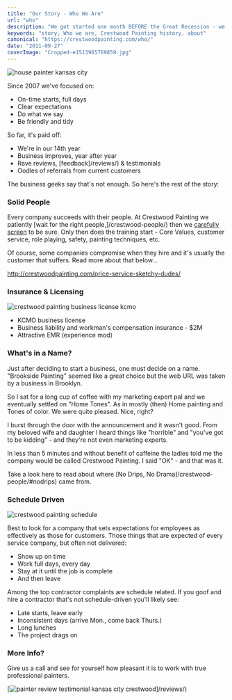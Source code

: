 ```yaml
---
title: "Our Story - Who We Are"
url: "who"
description: "We got started one month BEFORE the Great Recession - we're still here, employing great people and getting great reviews. Check us out!"
keywords: "story, Who we are, Crestwood Painting history, about"
canonical: "https://crestwoodpainting.com/who/"
date: "2011-09-27"
coverImage: "Cropped-e1513965769859.jpg"
---
```


![house painter kansas city](images/Cropped-e1513965769859.jpg)

Since 2007 we've focused on:

- On-time starts, full days
- Clear expectations
- Do what we say
- Be friendly and tidy

So far, it's paid off:

- We're in our 14th year
- Business improves, year after year
- Rave reviews, [feedback]/reviews/) & testimonials
- Oodles of referrals from current customers

The business geeks say that's not enough. So here's the rest of the story:

### Solid People

Every company succeeds with their people. At Crestwood Painting we patiently [wait for the right people,]/crestwood-people/) then we [carefully screen](#background) to be sure. Only then does the training start - Core Values, customer service, role playing, safety, painting techniques, etc.

Of course, some companies compromise when they hire and it's usually the customer that suffers. Read more about that below...

http://crestwoodpainting.com/price-service-sketchy-dudes/

### Insurance & Licensing

![crestwood painting business license kcmo](images/KCMO-biz-license-e1513961088421-150x150.jpeg)

- KCMO business license
- Business liability and workman's compensation insurance - $2M
- Attractive EMR (experience mod)

### What's in a Name?

Just after deciding to start a business, one must decide on a name. "Brookside Painting" seemed like a great choice but the web URL was taken by a business in Brooklyn.

So I sat for a long cup of coffee with my marketing expert pal and we eventually settled on "Home Tones". As in mostly (then) Home painting and Tones of color. We were quite pleased. Nice, right?

I burst through the door with the announcement and it wasn't good. From my beloved wife and daughter I heard things like "horrible" and "you've got to be kidding" - and they're not even marketing experts.

In less than 5 minutes and without benefit of caffeine the ladies told me the company would be called Crestwood Painting. I said "OK" - and that was it.

Take a look here to read about where [No Drips, No Drama]/crestwood-people/#nodrips) came from.

### Schedule Driven

![crestwood painting schedule](images/Schedule-e1513968886159.jpeg)

Best to look for a company that sets expectations for employees as effectively as those for customers. Those things that are expected of every service company, but often not delivered:

- Show up on time
- Work full days, every day
- Stay at it until the job is complete
- And then leave

Among the top contractor complaints are schedule related. If you goof and hire a contractor that's not schedule-driven you'll likely see:

- Late starts, leave early
- Inconsistent days (arrive Mon., come back Thurs.)
- Long lunches
- The project drags on

### More Info?

Give us a call and see for yourself how pleasant it is to work with true professional painters.

[![painter review testimonial kansas city crestwood](images/Ted-Goff.jpg)]/reviews/)

